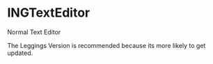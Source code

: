 # INGTextEditor
Normal Text Editor

The Leggings Version is recommended because its more likely to get updated.
